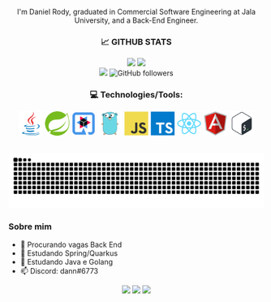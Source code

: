 <div align="center">
  <p>I'm Daniel Rody, graduated in Commercial Software Engineering at Jala University, and a Back-End Engineer.</p>
</div>

<div align="center"> 
  <h3>📈 GITHUB STATS</h3>
  <span>
    <img height="160rem" src="https://github-readme-stats.vercel.app/api?username=dannielrody&show_icons=true&include_all_commits=true&count_private=true&theme=vue&hide_border=true&bg_color=0D1117&title_color=00b300&icon_color=00b300"/>
    <img height="160rem" src="https://github-readme-stats.vercel.app/api/top-langs/?username=dannielrody&layout=compact&theme=vue&hide_border=true&bg_color=0D1117&title_color=00b300&icon_color=00b300"/>
    <br>
    <img src="https://komarev.com/ghpvc/?username=dannielrody&label=Profile%20views&color=00b300&style=flat">
    <img alt="GitHub followers" src="https://img.shields.io/github/followers/dannielrody?style=flat&logo=github&label=follow&color=00b300">
  </span>
</div>

<div align="center">
  <h3>💻 Technologies/Tools:</h3>
  <span>
    <img height="48" src="https://raw.githubusercontent.com/devicons/devicon/master/icons/java/java-original.svg" alt="Java">
    <img height="48" src="https://raw.githubusercontent.com/devicons/devicon/master/icons/spring/spring-original.svg" alt="Spring">
    <img height="48" src="https://raw.githubusercontent.com/devicons/devicon/master/icons/quarkus/quarkus-original.svg" alt="Quarkus">
    <img height="48" src="https://raw.githubusercontent.com/devicons/devicon/master/icons/go/go-original.svg" alt="Golang">
    <img height="48" src="https://raw.githubusercontent.com/devicons/devicon/master/icons/javascript/javascript-original.svg" alt="JavaScript">
    <img height="48" src="https://raw.githubusercontent.com/devicons/devicon/master/icons/typescript/typescript-original.svg" alt="TypeScript">
    <img height="48" src="https://raw.githubusercontent.com/devicons/devicon/master/icons/react/react-original.svg" alt="React.js">
    <img height="48" src="https://raw.githubusercontent.com/devicons/devicon/master/icons/angularjs/angularjs-original.svg" alt="Angular">
    <img height="48" src="https://raw.githubusercontent.com/devicons/devicon/master/icons/bash/bash-original.svg" alt="Shell">
  </span>
</div>

<br>

![Snake animation](https://github.com/dannielrody/dannielrody/blob/output/github-contribution-grid-snake-sissa-white.svg)

### Sobre mim
- 🔭 Procurando vagas Back End
- 🌱 Estudando Spring/Quarkus
- 🌱 Estudando Java e Golang
- 📫 Discord: dann#6773

<div align="center"> 
  <a href="https://www.instagram.com/dan_rody_/" target="_blank"><img src="https://img.shields.io/badge/-Instagram-%231DA1F2?style=for-the-badge&logo=instagram&logoColor=white" target="_blank"></a>
  <a href="mailto:danielrody@gmail.com"><img src="https://img.shields.io/badge/-Gmail-%230077B5?style=for-the-badge&logo=gmail&logoColor=white" target="_blank"></a>
  <a href="https://www.linkedin.com/in/daniel-rody-136151256/" target="_blank"><img src="https://img.shields.io/badge/-LinkedIn-%230077B5?style=for-the-badge&logo=linkedin&logoColor=white" target="_blank"></a> 
</div>
